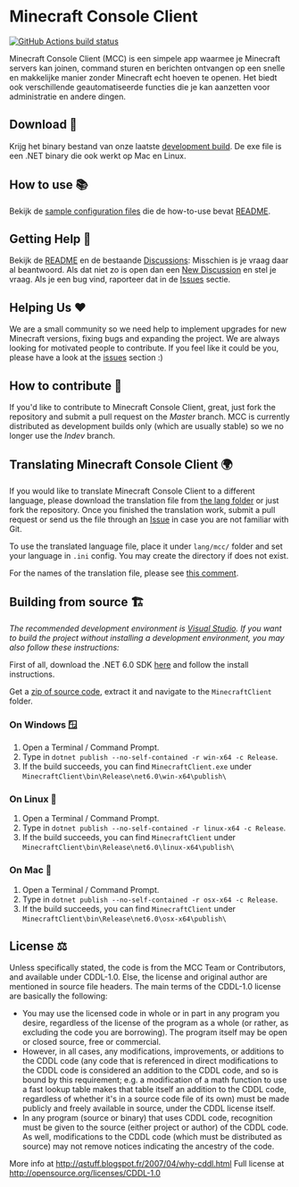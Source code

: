 Minecraft Console Client
========================

[![GitHub Actions build status](https://github.com/MCCTeam/Minecraft-Console-Client/actions/workflows/build-and-release.yml/badge.svg)](https://github.com/MCCTeam/Minecraft-Console-Client/releases/latest)

Minecraft Console Client (MCC) is een simpele app waarmee je Minecraft servers kan joinen, command sturen en berichten ontvangen op een snelle en makkelijke manier zonder Minecraft echt hoeven te openen. Het biedt ook verschillende geautomatiseerde functies die je kan aanzetten voor administratie en andere dingen.

## Download 🔽

Krijg het binary bestand van onze laatste [development build](https://github.com/MCCTeam/Minecraft-Console-Client/releases/latest).
De exe file is een .NET binary die ook werkt op Mac en Linux.

## How to use 📚

Bekijk de [sample configuration files](MinecraftClient/config/) die de how-to-use bevat [README](https://github.com/MCCTeam/Minecraft-Console-Client/tree/master/MinecraftClient/config#minecraft-console-client-user-manual).

## Getting Help 🙋

Bekijk de [README](https://github.com/MCCTeam/Minecraft-Console-Client/tree/master/MinecraftClient/config#minecraft-console-client-user-manual) en de bestaande [Discussions](https://github.com/MCCTeam/Minecraft-Console-Client/discussions): Misschien is je vraag daar al beantwoord. Als dat niet zo is open dan een [New Discussion](https://github.com/MCCTeam/Minecraft-Console-Client/discussions/new) en stel je vraag. Als je een bug vind, raporteer dat in de [Issues](https://github.com/MCCTeam/Minecraft-Console-Client/issues) sectie.

## Helping Us ❤️
 
We are a small community so we need help to implement upgrades for new Minecraft versions, fixing bugs and expanding the project. We are always looking for motivated people to contribute. If you feel like it could be you, please have a look at the [issues](https://github.com/MCCTeam/Minecraft-Console-Client/issues?q=is%3Aissue+is%3Aopen+label%3Awaiting-for%3Acontributor) section :)

## How to contribute 📝

If you'd like to contribute to Minecraft Console Client, great, just fork the repository and submit a pull request on the *Master* branch. MCC is currently distributed as development builds only (which are usually stable) so we no longer use the *Indev* branch.

## Translating Minecraft Console Client 🌍

If you would like to translate Minecraft Console Client to a different language, please download the translation file from [the lang folder](https://github.com/MCCTeam/Minecraft-Console-Client/tree/master/MinecraftClient/Resources/lang) or just fork the repository. Once you finished the translation work, submit a pull request or send us the file through an [Issue](https://github.com/MCCTeam/Minecraft-Console-Client/issues) in case you are not familiar with Git.

To use the translated language file, place it under `lang/mcc/` folder and set your language in `.ini` config. You may create the directory if does not exist.

For the names of the translation file, please see [this comment](https://github.com/MCCTeam/Minecraft-Console-Client/pull/1282#issuecomment-711150715).

## Building from source 🏗️

_The recommended development environment is [Visual Studio](https://visualstudio.microsoft.com/). If you want to build the project without installing a development environment, you may also follow these instructions:_

First of all, download the .NET 6.0 SDK [here](https://dotnet.microsoft.com/en-us/download) and follow the install instructions.

Get a [zip of source code](https://github.com/MCCTeam/Minecraft-Console-Client/archive/master.zip), extract it and navigate to the `MinecraftClient` folder.

### On Windows 🪟

1. Open a Terminal / Command Prompt.
2. Type in `dotnet publish --no-self-contained -r win-x64 -c Release`.
3. If the build succeeds, you can find `MinecraftClient.exe` under `MinecraftClient\bin\Release\net6.0\win-x64\publish\`

### On Linux 🐧

1. Open a Terminal / Command Prompt.
2. Type in `dotnet publish --no-self-contained -r linux-x64 -c Release`.
3. If the build succeeds, you can find `MinecraftClient` under `MinecraftClient\bin\Release\net6.0\linux-x64\publish\`

### On Mac 🍎

1. Open a Terminal / Command Prompt.
2. Type in `dotnet publish --no-self-contained -r osx-x64 -c Release`.
3. If the build succeeds, you can find `MinecraftClient` under `MinecraftClient\bin\Release\net6.0\osx-x64\publish\`

## License ⚖️

Unless specifically stated, the code is from the MCC Team or Contributors, and available under CDDL-1.0. Else, the license and original author are mentioned in source file headers.
The main terms of the CDDL-1.0 license are basically the following:

- You may use the licensed code in whole or in part in any program you desire, regardless of the license of the program as a whole (or rather, as excluding the code you are borrowing). The program itself may be open or closed source, free or commercial.
- However, in all cases, any modifications, improvements, or additions to the CDDL code (any code that is referenced in direct modifications to the CDDL code is considered an addition to the CDDL code, and so is bound by this requirement; e.g. a modification of a math function to use a fast lookup table makes that table itself an addition to the CDDL code, regardless of whether it's in a source code file of its own) must be made publicly and freely available in source, under the CDDL license itself.
- In any program (source or binary) that uses CDDL code, recognition must be given to the source (either project or author) of the CDDL code. As well, modifications to the CDDL code (which must be distributed as source) may not remove notices indicating the ancestry of the code.

More info at http://qstuff.blogspot.fr/2007/04/why-cddl.html
Full license at http://opensource.org/licenses/CDDL-1.0
